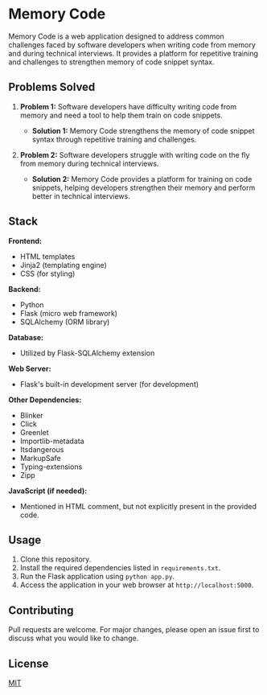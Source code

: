 # Memory Code

Memory Code is a web application designed to address common challenges faced by software developers when writing code from memory and during technical interviews. It provides a platform for repetitive training and challenges to strengthen memory of code snippet syntax.

## Problems Solved

1. **Problem 1:** Software developers have difficulty writing code from memory and need a tool to help them train on code snippets.
   - **Solution 1:** Memory Code strengthens the memory of code snippet syntax through repetitive training and challenges.

2. **Problem 2:** Software developers struggle with writing code on the fly from memory during technical interviews.
   - **Solution 2:** Memory Code provides a platform for training on code snippets, helping developers strengthen their memory and perform better in technical interviews.

## Stack

**Frontend:**
- HTML templates
- Jinja2 (templating engine)
- CSS (for styling)

**Backend:**
- Python
- Flask (micro web framework)
- SQLAlchemy (ORM library)

**Database:**
- Utilized by Flask-SQLAlchemy extension

**Web Server:**
- Flask's built-in development server (for development)

**Other Dependencies:**
- Blinker
- Click
- Greenlet
- Importlib-metadata
- Itsdangerous
- MarkupSafe
- Typing-extensions
- Zipp

**JavaScript (if needed):**
- Mentioned in HTML comment, but not explicitly present in the provided code.

## Usage

1. Clone this repository.
2. Install the required dependencies listed in `requirements.txt`.
3. Run the Flask application using `python app.py`.
4. Access the application in your web browser at `http://localhost:5000`.

## Contributing

Pull requests are welcome. For major changes, please open an issue first to discuss what you would like to change.

## License

[MIT](LICENSE)
